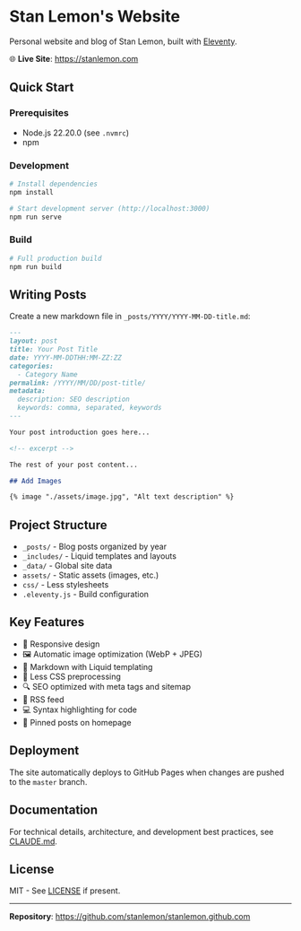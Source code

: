 # Stan Lemon's Website

Personal website and blog of Stan Lemon, built with [Eleventy](https://www.11ty.dev).

🌐 **Live Site**: https://stanlemon.com

## Quick Start

### Prerequisites
- Node.js 22.20.0 (see `.nvmrc`)
- npm

### Development
```bash
# Install dependencies
npm install

# Start development server (http://localhost:3000)
npm run serve
```

### Build
```bash
# Full production build
npm run build
```

## Writing Posts

Create a new markdown file in `_posts/YYYY/YYYY-MM-DD-title.md`:

```markdown
---
layout: post
title: Your Post Title
date: YYYY-MM-DDTHH:MM-ZZ:ZZ
categories:
  - Category Name
permalink: /YYYY/MM/DD/post-title/
metadata:
  description: SEO description
  keywords: comma, separated, keywords
---

Your post introduction goes here...

<!-- excerpt -->

The rest of your post content...

## Add Images

{% image "./assets/image.jpg", "Alt text description" %}
```

## Project Structure

- `_posts/` - Blog posts organized by year
- `_includes/` - Liquid templates and layouts
- `_data/` - Global site data
- `assets/` - Static assets (images, etc.)
- `css/` - Less stylesheets
- `.eleventy.js` - Build configuration

## Key Features

- 📱 Responsive design
- 🖼️ Automatic image optimization (WebP + JPEG)
- 📝 Markdown with Liquid templating
- 🎨 Less CSS preprocessing
- 🔍 SEO optimized with meta tags and sitemap
- 📡 RSS feed
- 💻 Syntax highlighting for code
- 📌 Pinned posts on homepage

## Deployment

The site automatically deploys to GitHub Pages when changes are pushed to the `master` branch.

## Documentation

For technical details, architecture, and development best practices, see [CLAUDE.md](./CLAUDE.md).

## License

MIT - See [LICENSE](./LICENSE) if present.

---

**Repository**: https://github.com/stanlemon/stanlemon.github.com
